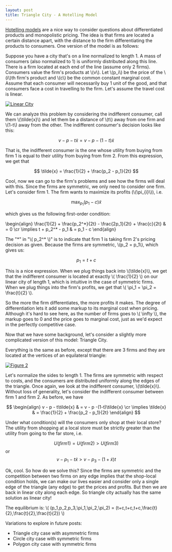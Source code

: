 ```yaml
---
layout: post
title: Triangle City - A Hotelling Model
---
```


[Hotelling models](https://en.wikipedia.org/wiki/Location_model) are a nice way to consider questions about differentiated products and monopolistic pricing. The idea is that firms are located a certain distance apart, with the distance to the firm differentiating the products to consumers. One version of the model is as follows:


Suppose you have a city that's on a line normalized to length 1. A mass of consumers (also normalized to 1) is uniformly distributed along this line. There is a firm located at each end of the line (assume only 2 firms). Consumers value the firm's products at \\(v\\). Let \\(p_i\\) be the price of the \\(i\\)th firm's product and \\(c\\) be the common constant marginal cost. Assume that each consumer will necessarily buy 1 unit of the good, and that consumers face a cost in travelling to the firm. Let's assume the travel cost is linear.

[![](/public/images/hotelling/linear_city.svg "Linear City")](/public/images/hotelling/linear_city.pdf "Linear City")

We can analyze this problem by considering the indifferent consumer, call them \\(\tilde{x}\\) and let them be a distance of \\(t\\) away from one firm and \\(1-t\\) away from the other. The indifferent consumer's decision looks like this:

$$ v - p - t\tilde{x} = v - p -(1-t)\tilde{x}$$

That is, the indifferent consumer is the one whose utility from buying from firm 1 is equal to their utility from buying from firm 2. From this expression, we get that

$$ \tilde{x} = \frac{1}{2} + \frac{p_2 - p_1}{2t} $$

Cool, now we can go to the firm's problems and see how the firms will deal with this. Since the firms are symmetric, we only need to consider one firm. Let's consider firm 1. The firm wants to maximize its profits (\\(\pi_{i}\\)), i.e.


$$ \max_{p_1} (p_1 - c)\tilde{x} $$


which gives us the following first-order condition:


\begin{align} 
 \frac{1}{2} + \frac{p_2^\*}{2t} - \frac{2p_1}{2t} + \frac{c}{2t} & = 0 \cr
 \implies t + p_2^\* - p_1 & = p_1 - c 
\end{align}


The "\*" in "\\( p_2^\* \\)" is to indicate that firm 1 is taking firm 2's pricing decision as given. Because the firms are symmetric, \\(p_2 = p_1\\), which gives us:


$$ p_1 = t + c $$


This is a nice expression. When we plug things back into \\(\tilde{x}\\), we get that the indifferent consumer is located at exactly \\( \frac{1}{2} \\) on our linear city of length 1, which is intuitive in the case of symmetric firms. When we plug things into the firm's profits, we get that \\( \pi_1 = \pi_2 = \frac{t}{2} \\\).


So the more the firm differentiates, the more profits it makes. The degree of differentiation lets it add some markup to its marginal cost when pricing. Although it's hard to see here, as the number of firms goes to \\( \infty \\), the markup goes to 0 and the price goes to marginal cost, just as we'd expect in the perfectly competitive case.


Now that we have some background, let's consider a slightly more complicated version of this model: Triangle City.


Everything is the same as before, except that there are 3 firms and they are located at the vertices of an equilateral triangle:

[![Figure 2](/public/images/hotelling/triangle_city.svg "Triangle City")](/public/images/hotelling/triangle_city.svg "Triangle City")


Let's normalize the sides to length 1. The firms are symmetric with respect to costs, and the consumers are distributed uniformly along the edges of the triangle. Once again, we look at the indifferent consumer, \\(\tilde{x}\\). Without loss of generality, let's consider the indifferent consumer between firm 1 and firm 2. As before, we have


$$ \begin{align} 
v - p - t\tilde{x} & = v - p -(1-t)\tilde{x} \cr
\implies \tilde{x} & = \frac{1}{2} + \frac{p_2 - p_1}{2t}
\end{align} $$


Under what condition(s) will the consumers only shop at their local store? The utility from shopping at a local store must be strictly greater than the utility from going to the far store, i.e.

$$ U(firm 1) = U(firm 2) > U(firm 3) $$ or
$$ v - p_1 - t\tilde{x} > v - p_3 - (1+\tilde{x})t $$


Ok, cool. So how do we solve this? Since the firms are symmetric and the competition between two firms on any edge implies that the shop-local condition holds, we can make our lives easier and consider only a single edge of the triangle (any edge) to get the prices and profits. But then we are back in linear city along each edge. So triangle city actually has the same solution as linear city!


The equilibrium is: \\( (p_1,p_2,p_3,\pi_1,\pi_2,\pi_2) = (t+c,t+c,t+c,\frac{t}{2},\frac{t}{2},\frac{t}{2}) \\)


Variations to explore in future posts: 
*  Triangle city case with asymmetric firms
*  Circle city case with symmetric firms
*  Polygon city case with symmetric firms